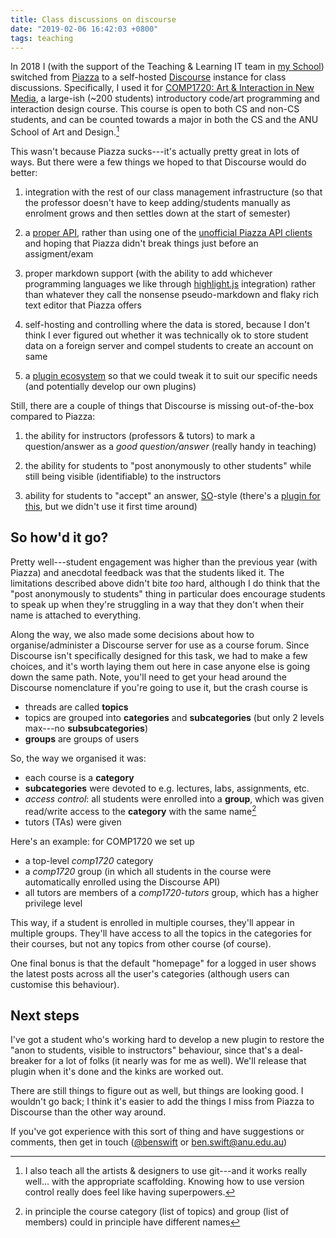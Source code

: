 ```yaml
---
title: Class discussions on discourse
date: "2019-02-06 16:42:03 +0800"
tags: teaching
---
```


In 2018 I (with the support of the Teaching & Learning IT team in [my
School](https://cs.anu.edu.au)) switched from [Piazza](https://piazza.com) to a
self-hosted [Discourse](https://www.discourse.org) instance for class
discussions. Specifically, I used it for [COMP1720: Art & Interaction in New
Media](https://cs.anu.edu.au/courses/comp1720/), a large-ish (~200 students)
introductory code/art programming and interaction design course. This course is
open to both CS and non-CS students, and can be counted towards a major in both
the CS and the ANU School of Art and Design.[^artgit]

[^artgit]:
    I also teach all the artists & designers to use git---and it works really
    well... with the appropriate scaffolding. Knowing how to use version control
    really does feel like having superpowers.

This wasn't because Piazza sucks---it's actually pretty great in lots of ways.
But there were a few things we hoped to that Discourse would do better:

1. integration with the rest of our class management infrastructure (so that the
   professor doesn't have to keep adding/students manually as enrolment grows
   and then settles down at the start of semester)

2. a [proper API](https://docs.discourse.org), rather than using one of the [unofficial
   Piazza API clients](https://github.com/hfaran/piazza-api) and hoping that
   Piazza didn't break things just before an assigment/exam
   
3. proper markdown support (with the ability to add whichever programming
   languages we like through [highlight.js](https://highlightjs.org)
   integration) rather than whatever they call the nonsense pseudo-markdown and
   flaky rich text editor that Piazza offers

4. self-hosting and controlling where the data is stored, because I don't think
   I ever figured out whether it was technically ok to store student data on a
   foreign server and compel students to create an account on same
   
5. a [plugin ecosystem](https://www.discourse.org/plugins) so that we could
   tweak it to suit our specific needs (and potentially develop our own plugins)
   
Still, there are a couple of things that Discourse is missing out-of-the-box
compared to Piazza:

1. the ability for instructors (professors & tutors) to mark a question/answer
   as a *good question/answer* (really handy in teaching)
   
2. the ability for students to "post anonymously to other students" while still
   being visible (identifiable) to the instructors
   
3. ability for students to "accept" an answer,
   [SO](https://stackoverflow.com)-style (there's a [plugin for
   this](https://github.com/discourse/discourse-solved), but we didn't use it
   first time around)

## So how'd it go?

Pretty well---student engagement was higher than the previous year (with Piazza)
and anecdotal feedback was that the students liked it. The limitations described
above didn't bite *too* hard, although I do think that the "post anonymously to
students" thing in particular does encourage students to speak up when they're
struggling in a way that they don't when their name is attached to everything.

Along the way, we also made some decisions about how to organise/administer a
Discourse server for use as a course forum. Since Discourse isn't specifically
designed for this task, we had to make a few choices, and it's worth laying them
out here in case anyone else is going down the same path. Note, you'll need to
get your head around the Discourse nomenclature if you're going to use it, but
the crash course is

- threads are called **topics**
- topics are grouped into **categories** and **subcategories** (but only 2
  levels max---no **subsubcategories**)
- **groups** are groups of users

So, the way we organised it was:

- each course is a **category**
- **subcategories** were devoted to e.g. lectures, labs, assignments, etc.
- *access control*: all students were enrolled into a **group**, which was given
  read/write access to the **category** with the same name[^samename]
- tutors (TAs) were given 

[^samename]:
    in principle the course category (list of topics) and group (list of
    members) could in principle have different names

Here's an example: for COMP1720 we set up

- a top-level *comp1720* category
- a *comp1720* group (in which all students in the course were automatically
  enrolled using the Discourse API)
- all tutors are members of a *comp1720-tutors* group, which has a higher
  privilege level

This way, if a student is enrolled in multiple courses, they'll appear in
multiple groups. They'll have access to all the topics in the categories for
their courses, but not any topics from other course (of course).

One final bonus is that the default "homepage" for a logged in user shows the
latest posts across all the user's categories (although users can customise this
behaviour).

## Next steps

I've got a student who's working hard to develop a new plugin to restore the
"anon to students, visible to instructors" behaviour, since that's a
deal-breaker for a lot of folks (it nearly was for me as well). We'll release
that plugin when it's done and the kinks are worked out.

There are still things to figure out as well, but things are looking good. I
wouldn't go back; I think it's easier to add the things I miss from Piazza to
Discourse than the other way around.

If you've got experience with this sort of thing and have suggestions or
comments, then get in touch ([@benswift](https://twitter.com/benswift) or
<ben.swift@anu.edu.au>)
